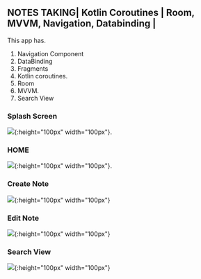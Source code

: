 ## NOTES TAKING| Kotlin Coroutines | Room, MVVM, Navigation, Databinding | 

This app has.

1. Navigation Component
2. DataBinding
3. Fragments
4. Kotlin coroutines.
5. Room
6. MVVM.
7. Search View 


### Splash Screen
![](images/splashscreen.png){:height="100px" width="100px"}.

### HOME 
![](images/homefragment.png){:height="100px" width="100px"}.

### Create Note 
![](images/createnote.png){:height="100px" width="100px"}

### Edit Note
![](images/editfragment.png){:height="100px" width="100px"}


### Search View
![](images/searchview.png){:height="100px" width="100px"}

